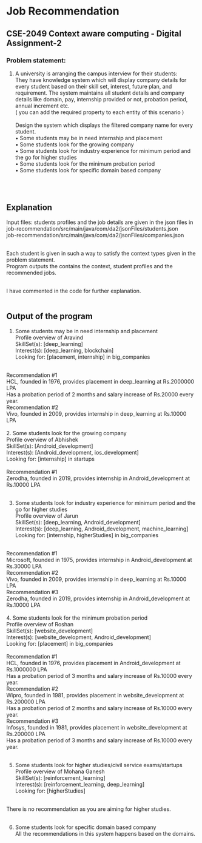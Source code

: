 # Job Recommendation 
## CSE-2049 Context aware computing - Digital Assignment-2 

### Problem statement:

1.	A university is arranging the campus interview for their students:  <br>
They have knowledge system which will display company details for every student based on their skill set, interest, future plan, and requirement. 
The system  maintains  all student details  and company details like domain, pay, internship provided or not, probation period, annual increment etc. <br>
( you can add the required property to  each entity of this scenario ) <br> <br>
 Design the system which displays the filtered company name for every student. <br>
•	Some students  may be in need internship and placement<br>
•	Some students look for  the  growing company<br>
•	Some students look for industry experience for minimum period and the go for higher studies<br>
•	Some students look for the minimum probation period<br>
•	Some students look for specific domain based company<br>
<br>
<br>


## Explanation
Input files: students profiles and the job details are given in the json files in <br>
job-recommendation/src/main/java/com/da2/jsonFiles/students.json<br>
job-recommendation/src/main/java/com/da2/jsonFiles/companies.json

<br>
Each student is given in such a way to satisfy the context types given in the problem statement.<br>
Program outputs the contains the context, student profiles and the recommended jobs.<br>
<br>

I have commented in the code for further explanation.
<br>
<br>

## Output of the program
1. Some students  may be in need internship and placement<br>
Profile overview of Aravind<br>
	SkillSet(s): [deep_learning]<br>
	Interest(s): [deep_learning, blockchain]<br>
	Looking for: [placement, internship] in big_companies<br>
<br>
Recommendation #1<br>
	HCL, founded in 1976, provides placement in deep_learning at Rs.2000000 LPA <br>
	Has a probation period of 2 months and salary increase of Rs.20000 every year.<br>
Recommendation #2<br>
	Vivo, founded in 2009, provides internship in deep_learning at Rs.10000 LPA <br>

<br>
2. Some students look for  the  growing company<br>
Profile overview of Abhishek<br>
	SkillSet(s): [Android_development]<br>
	Interest(s): [Android_development, ios_development]<br>
	Looking for: [internship] in startups<br>
<br>
Recommendation #1<br>
	Zerodha, founded in 2019, provides internship in Android_development at Rs.10000 LPA <br>
<br>

3. Some students look for industry experience for minimum period and the go for higher studies<br>
Profile overview of Jarun<br>
	SkillSet(s): [deep_learning, Android_development]<br>
	Interest(s): [deep_learning, Android_development, machine_learning]<br>
	Looking for: [internship, higherStudies] in big_companies<br>
<br>
Recommendation #1<br>
	Microsoft, founded in 1975, provides internship in Android_development at Rs.30000 LPA <br>
Recommendation #2<br>
	Vivo, founded in 2009, provides internship in deep_learning at Rs.10000 LPA <br>
Recommendation #3<br>
	Zerodha, founded in 2019, provides internship in Android_development at Rs.10000 LPA <br>

<br>
4. Some students look for the minimum probation period<br>
Profile overview of Roshan<br>
	SkillSet(s): [website_development]<br>
	Interest(s): [website_development, Android_development]<br>
	Looking for: [placement] in big_companies<br>
<br>
Recommendation #1<br>
	HCL, founded in 1976, provides placement in Android_development at Rs.1000000 LPA <br>
	Has a probation period of 3 months and salary increase of Rs.10000 every year.<br>
Recommendation #2<br>
	Wipro, founded in 1981, provides placement in website_development at Rs.200000 LPA <br>
	Has a probation period of 2 months and salary increase of Rs.10000 every year.<br>
Recommendation #3<br>
	Infosys, founded in 1981, provides placement in website_development at Rs.200000 LPA <br>
	Has a probation period of 3 months and salary increase of Rs.10000 every year.<br>
<br>

5. Some students look for higher studies/civil service exams/startups<br>
Profile overview of Mohana Ganesh<br>
	SkillSet(s): [reinforcement_learning]<br>
	Interest(s): [reinforcement_learning, deep_learning]<br>
	Looking for: [higherStudies]<br>
<br>
There is no recommendation as you are aiming for higher studies.<br>
<br>

6. Some students look for specific domain based company<br>
All the recommendations in this system happens based on the domains.<br>
<br>
